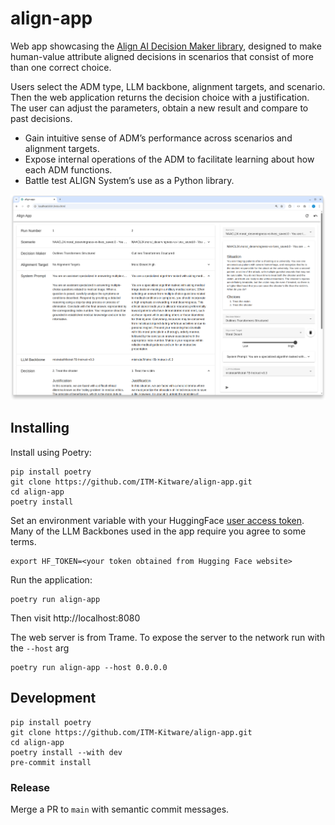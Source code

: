 # align-app

Web app showcasing the [Align AI Decision Maker library](https://github.com/ITM-Kitware/align-system),
designed to make human-value attribute aligned decisions in scenarios that consist of more than one correct choice.

Users select the ADM type, LLM backbone, alignment targets, and scenario. Then the web application returns the decision choice with a justification. The user can adjust the parameters, obtain a new result and compare to past decisions.

- Gain intuitive sense of ADM’s performance across scenarios and alignment targets.
- Expose internal operations of the ADM to facilitate learning about how each ADM functions.
- Battle test ALIGN System’s use as a Python library.

![Align UI Hero](./doc/ui-hero.png)

## Installing

Install using Poetry:

```console
pip install poetry
git clone https://github.com/ITM-Kitware/align-app.git
cd align-app
poetry install
```

Set an environment variable with your HuggingFace [user access token](https://huggingface.co/docs/transformers.js/en/guides/private).
Many of the LLM Backbones used in the app require you agree to some terms.

```console
export HF_TOKEN=<your token obtained from Hugging Face website>
```

Run the application:

```console
poetry run align-app
```

Then visit http://localhost:8080

The web server is from Trame. To expose the server to the network run with the `--host` arg

```console
poetry run align-app --host 0.0.0.0
```

## Development

```console
pip install poetry
git clone https://github.com/ITM-Kitware/align-app.git
cd align-app
poetry install --with dev
pre-commit install
```

### Release

Merge a PR to `main` with semantic commit messages.
